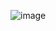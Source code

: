 ![image](https://github.com/niccellular/geospy/assets/79813408/211fcd0e-7a21-4866-a54f-552bf75a80ce)
